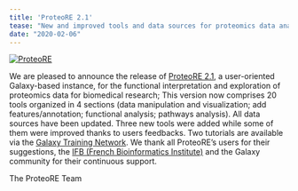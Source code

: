 ```yaml
---
title: 'ProteoRE 2.1'
tease: "New and improved tools and data sources for proteomics data analysis"
date: "2020-02-06"
---
```


[<img class="float-right" src="/src/use/proteore/proteore.png" alt="ProteoRE"  style="max-width: 15rem;" />](http://www.proteore.org/)

We are pleased to announce the release of [ProteoRE 2.1](http://www.proteore.org/), a user-oriented Galaxy-based instance, for the functional interpretation and exploration of proteomics data for biomedical research; This version now comprises 20 tools organized in 4 sections (data manipulation and visualization; add features/annotation; functional analysis;  pathways analysis). All data sources have been updated. Three new tools were added while some of them were improved thanks to users feedbacks. Two tutorials are available via the [Galaxy Training Network](http://www.proteore.org/). We thank all ProteoRE’s users for their suggestions, the [IFB (French Bioinformatics Institute)](https://www.france-bioinformatique.fr/en) and the Galaxy community for their continuous support.

The ProteoRE Team
